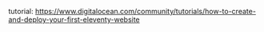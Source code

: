 tutorial: https://www.digitalocean.com/community/tutorials/how-to-create-and-deploy-your-first-eleventy-website